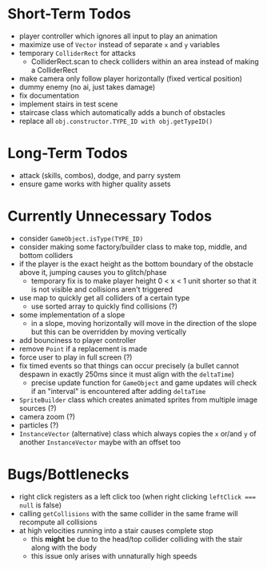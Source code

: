 # Short-Term Todos
- player controller which ignores all input to play an animation
- maximize use of `Vector` instead of separate `x` and `y` variables
- temporary `ColliderRect` for attacks
    - ColliderRect.scan to check colliders within an area instead of making a ColliderRect
- make camera only follow player horizontally (fixed vertical position)
- dummy enemy (no ai, just takes damage)
- fix documentation
- implement stairs in test scene
- staircase class which automatically adds a bunch of obstacles
- replace all `obj.constructor.TYPE_ID with obj.getTypeID()`
# Long-Term Todos
- attack (skills, combos), dodge, and parry system
- ensure game works with higher quality assets
# Currently Unnecessary Todos
- consider `GameObject.isType(TYPE_ID)`
- consider making some factory/builder class to make top, middle, and bottom colliders
- if the player is the exact height as the bottom boundary of the obstacle above it, jumping causes you to glitch/phase
    - temporary fix is to make player height 0 < x < 1 unit shorter so that it is not visible and collisions aren't triggered
- use map to quickly get all colliders of a certain type
    - use sorted array to quickly find collisions (?)
- some implementation of a slope
    - in a slope, moving horizontally will move in the direction of the slope but this can be overridden by moving vertically
- add bounciness to player controller
- remove `Point` if a replacement is made
- force user to play in full screen (?)
- fix timed events so that things can occur precisely (a bullet cannot despawn in exactly 250ms since it must align with the `deltaTime`)
    - precise update function for `GameObject` and game updates will check if an "interval" is encountered after adding `deltaTime` 
- `SpriteBuilder` class which creates animated sprites from multiple image sources (?)
- camera zoom (?)
- particles (?)
- `InstanceVector` (alternative) class which always copies the `x` or/and `y` of another `InstanceVector` maybe with an offset too
# Bugs/Bottlenecks
- right click registers as a left click too (when right clicking `leftClick === null` is false)
- calling `getCollisions` with the same collider in the same frame will recompute all collisions
- at high velocities running into a stair causes complete stop
    - this **might** be due to the head/top collider colliding with the stair along with the body
    - this issue only arises with unnaturally high speeds